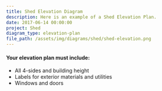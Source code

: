 ```yaml
---
title: Shed Elevation Diagram
description: Here is an example of a Shed Elevation Plan.
date: 2017-06-14 00:00:00
project: Shed
diagram_type: elevation-plan
file_path: /assets/img/diagrams/shed/shed-elevation.png
---
```



#### Your elevation plan must include:

* All 4-sides and building height
* Labels for exterior materials and utilities
* Windows and doors
